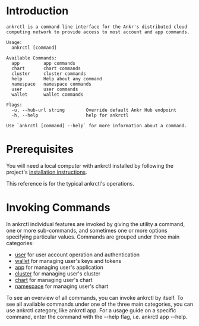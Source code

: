 # Introduction

```
ankrctl is a command line interface for the Ankr's distributed cloud computing network to provide access to most account and app commands.

Usage:
  ankrctl [command]

Available Commands:
  app         app commands
  chart       chart commands
  cluster     cluster commands
  help        Help about any command
  namespace   namespace commands
  user        user commands
  wallet      wallet commands

Flags:
  -u, --hub-url string        Override default Ankr Hub endpoint
  -h, --help                  help for ankrctl

Use `ankrctl [command] --help` for more information about a command.
```

# Prerequisites

You will need a local computer with ankrctl installed by following the project's [installation instructions](doc/install.md).

This reference is for the typical ankrctl's operations. 

# Invoking Commands

In ankrctl individual features are invoked by giving the utility a command, one or more sub-commands, and sometimes one or more options specifying particular values. Commands are grouped under three main categories:

* [user](doc/user.md) for user account operation and authentication
* [wallet](doc/wallet.md) for managing user's keys and tokens
* [app](doc/app.md) for managing user's application
* [cluster](doc/cluster.md) for managing user's cluster
* [chart](doc/chart.md) for managing user's chart
* [namespace](doc/namespace.md) for managing user's chart

To see an overview of all commands, you can invoke ankrctl by itself. To see all available commands under one of the three main categories, you can use ankrctl category, like ankrctl app. For a usage guide on a specific command, enter the command with the --help flag, i.e. ankrctl app --help.